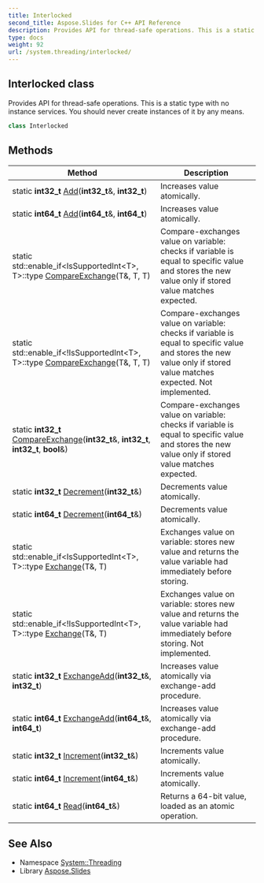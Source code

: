 ```yaml
---
title: Interlocked
second_title: Aspose.Slides for C++ API Reference
description: Provides API for thread-safe operations. This is a static type with no instance services. You should never create instances of it by any means.
type: docs
weight: 92
url: /system.threading/interlocked/
---
```

## Interlocked class


Provides API for thread-safe operations. This is a static type with no instance services. You should never create instances of it by any means.

```cpp
class Interlocked
```

## Methods

| Method | Description |
| --- | --- |
| static **int32_t** [Add](./add/)(**int32_t**\&, **int32_t**) | Increases value atomically. |
| static **int64_t** [Add](./add/)(**int64_t**\&, **int64_t**) | Increases value atomically. |
| static std::enable_if\<IsSupportedInt\<T\>, T\>::type [CompareExchange](./compareexchange/)(T\&, T, T) | Compare-exchanges value on variable: checks if variable is equal to specific value and stores the new value only if stored value matches expected. |
| static std::enable_if<\!IsSupportedInt\<T\>, T\>::type [CompareExchange](./compareexchange/)(T\&, T, T) | Compare-exchanges value on variable: checks if variable is equal to specific value and stores the new value only if stored value matches expected. Not implemented. |
| static **int32_t** [CompareExchange](./compareexchange/)(**int32_t**\&, **int32_t**, **int32_t**, **bool**\&) | Compare-exchanges value on variable: checks if variable is equal to specific value and stores the new value only if stored value matches expected. |
| static **int32_t** [Decrement](./decrement/)(**int32_t**\&) | Decrements value atomically. |
| static **int64_t** [Decrement](./decrement/)(**int64_t**\&) | Decrements value atomically. |
| static std::enable_if\<IsSupportedInt\<T\>, T\>::type [Exchange](./exchange/)(T\&, T) | Exchanges value on variable: stores new value and returns the value variable had immediately before storing. |
| static std::enable_if<\!IsSupportedInt\<T\>, T\>::type [Exchange](./exchange/)(T\&, T) | Exchanges value on variable: stores new value and returns the value variable had immediately before storing. Not implemented. |
| static **int32_t** [ExchangeAdd](./exchangeadd/)(**int32_t**\&, **int32_t**) | Increases value atomically via exchange-add procedure. |
| static **int64_t** [ExchangeAdd](./exchangeadd/)(**int64_t**\&, **int64_t**) | Increases value atomically via exchange-add procedure. |
| static **int32_t** [Increment](./increment/)(**int32_t**\&) | Increments value atomically. |
| static **int64_t** [Increment](./increment/)(**int64_t**\&) | Increments value atomically. |
| static **int64_t** [Read](./read/)(**int64_t**\&) | Returns a 64-bit value, loaded as an atomic operation. |
## See Also

* Namespace [System::Threading](../)
* Library [Aspose.Slides](../../)